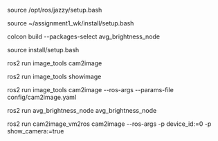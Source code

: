 source /opt/ros/jazzy/setup.bash

source ~/assignment1_wk/install/setup.bash

colcon build --packages-select avg_brightness_node

source install/setup.bash

ros2 run image_tools cam2image

ros2 run image_tools showimage

ros2 run image_tools cam2image --ros-args --params-file config/cam2image.yaml

ros2 run avg_brightness_node avg_brightness_node

ros2 run cam2image_vm2ros cam2image --ros-args -p device_id:=0 -p show_camera:=true
